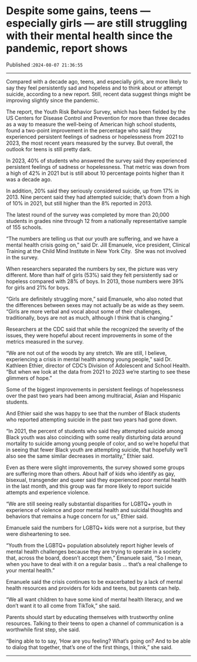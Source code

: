 # Despite some gains, teens — especially girls — are still struggling with their mental health since the pandemic, report shows

Published :`2024-08-07 21:36:55`

---

Compared with a decade ago, teens, and especially girls, are more likely to say they feel persistently sad and hopeless and to think about or attempt suicide, according to a new report. Still, recent data suggest things might be improving slightly since the pandemic.

The report, the Youth Risk Behavior Survey, which has been fielded by the US Centers for Disease Control and Prevention for more than three decades as a way to measure the well-being of American high school students, found a two-point improvement in the percentage who said they experienced persistent feelings of sadness or hopelessness from 2021 to 2023, the most recent years measured by the survey. But overall, the outlook for teens is still pretty dark.

In 2023, 40% of students who answered the survey said they experienced persistent feelings of sadness or hopelessness. That metric was down from a high of 42% in 2021 but is still about 10 percentage points higher than it was a decade ago.

In addition, 20% said they seriously considered suicide, up from 17% in 2013. Nine percent said they had attempted suicide; that’s down from a high of 10% in 2021, but still higher than the 8% reported in 2013.

The latest round of the survey was completed by more than 20,000 students in grades nine through 12 from a nationally representative sample of 155 schools.

“The numbers are telling us that our youth are suffering, and we have a mental health crisis going on,” said Dr. Jill Emanuele, vice president, Clinical Training at the Child Mind Institute in New York City.  She was not involved in the survey.

When researchers separated the numbers by sex, the picture was very different. More than half of girls (53%) said they felt persistently sad or hopeless compared with 28% of boys. In 2013, those numbers were 39% for girls and 21% for boys.

“Girls are definitely struggling more,” said Emanuele, who also noted that the differences between sexes may not actually be as wide as they seem. “Girls are more verbal and vocal about some of their challenges, traditionally, boys are not as much, although I think that is changing.”

Researchers at the CDC said that while the recognized the severity of the issues, they were hopeful about recent improvements in some of the metrics measured in the survey.

“We are not out of the woods by any stretch. We are still, I believe, experiencing a crisis in mental health among young people,” said Dr. Kathleen Ethier, director of CDC’s Division of Adolescent and School Health. “But when we look at the data from 2021 to 2023 we’re starting to see these glimmers of hope.”

Some of the biggest improvements in persistent feelings of hopelessness over the past two years had been among multiracial, Asian and Hispanic students.

And Ethier said she was happy to see that the number of Black students who reported attempting suicide in the past two years had gone down.

“In 2021, the percent of students who said they attempted suicide among Black youth was also coinciding with some really disturbing data around mortality to suicide among young people of color, and so we’re hopeful that in seeing that fewer Black youth are attempting suicide, that hopefully we’ll also see the same similar decreases in mortality,” Ethier said.

Even as there were slight improvements, the survey showed some groups are suffering more than others. About half of kids who identify as gay, bisexual, transgender and queer said they experienced poor mental health in the last month, and this group was far more likely to report suicide attempts and experience violence.

“We are still seeing really substantial disparities for LGBTQ+ youth in experience of violence and poor mental health and suicidal thoughts and behaviors that remains a huge concern for us,” Ethier said.

Emanuele said the numbers for LGBTQ+ kids were not a surprise, but they were disheartening to see.

“Youth from the LGBTQ+ population absolutely report higher levels of mental health challenges because they are trying to operate in a society that, across the board, doesn’t accept them,” Emanuele said, “So I mean, when you have to deal with it on a regular basis … that’s a real challenge to your mental health.”

Emanuele said the crisis continues to be exacerbated by a lack of mental health resources and providers for kids and teens, but parents can help.

“We all want children to have some kind of mental health literacy, and we don’t want it to all come from TikTok,” she said.

Parents should start by educating themselves with trustworthy online resources. Talking to their teens to open a channel of communication is a worthwhile first step, she said.

“Being able to to say, ‘How are you feeling? What’s going on? And to be able to dialog that together, that’s one of the first things, I think,” she said.

---

